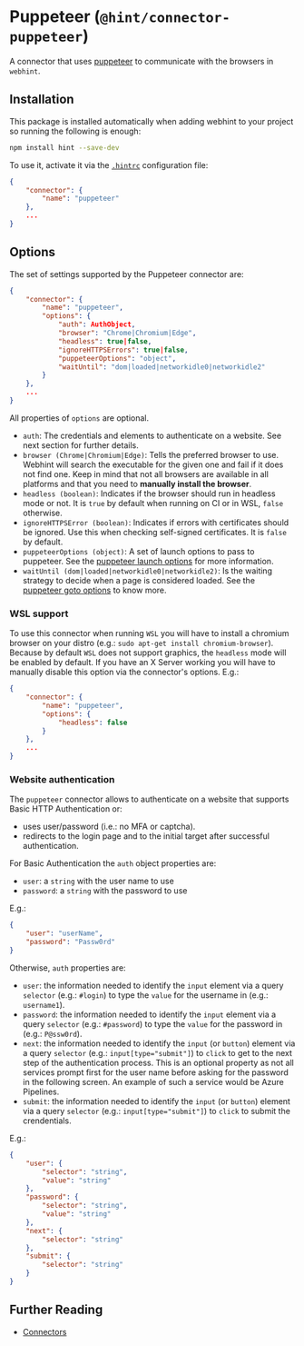 # Puppeteer (`@hint/connector-puppeteer`)

A connector that uses [puppeteer][puppeteer]
to communicate with the browsers in `webhint`.

## Installation

This package is installed automatically when adding webhint to your project
so running the following is enough:

```bash
npm install hint --save-dev
```

To use it, activate it via the [`.hintrc`][hintrc] configuration file:

```json
{
    "connector": {
        "name": "puppeteer"
    },
    ...
}
```

## Options

The set of settings supported by the Puppeteer connector are:

```json
{
    "connector": {
        "name": "puppeteer",
        "options": {
            "auth": AuthObject,
            "browser": "Chrome|Chromium|Edge",
            "headless": true|false,
            "ignoreHTTPSErrors": true|false,
            "puppeteerOptions": "object",
            "waitUntil": "dom|loaded|networkidle0|networkidle2"
        }
    },
    ...
}
```

All properties of `options` are optional.

* `auth`: The credentials and elements to authenticate on a website.
  See next section for further details.
* `browser (Chrome|Chromium|Edge)`: Tells the preferred browser to
  use. Webhint will search the executable for the given one and fail
  if it does not find one. Keep in mind that not all browsers are
  available in all platforms and that you need to **manually install
  the browser**.
* `headless (boolean)`: Indicates if the browser should run in headless
  mode or not. It is `true` by default when running on CI or
  in WSL, `false` otherwise.
* `ignoreHTTPSError (boolean)`: Indicates if errors with certificates
  should be ignored. Use this when checking self-signed certificates.
  It is `false` by default.
* `puppeteerOptions (object)`: A set of launch options to pass to
  puppeteer. See the [puppeteer launch options][puppeteer launch
  options] for more information.
* `waitUntil (dom|loaded|networkidle0|networkidle2)`: Is the waiting
  strategy to decide when a page is considered loaded. See the
  [puppeteer goto options][puppeteer goto options] to know more.

### WSL support

To use this connector when running `WSL` you will have to install a chromium
browser on your distro (e.g.: `sudo apt-get install chromium-browser`).
Because by default `WSL` does not support graphics, the `headless` mode will
be enabled by default. If you have an X Server working you will have to
manually disable this option via the connector's options. E.g.:

```json
{
    "connector": {
        "name": "puppeteer",
        "options": {
            "headless": false
        }
    },
    ...
}
```

### Website authentication

The `puppeteer` connector allows to authenticate on a website that
supports Basic HTTP Authentication or:

* uses user/password (i.e.: no MFA or captcha).
* redirects to the login page and to the initial target after successful
  authentication.

For Basic Authentication the `auth` object properties are:

* `user`: a `string` with the user name to use
* `password`: a `string` with the password to use

E.g.:

```json
{
    "user": "userName",
    "password": "Passw0rd"
}
```

Otherwise, `auth` properties are:

* `user`: the information needed to identify the `input` element via
  a query `selector` (e.g.: `#login`) to type the `value` for the
  username in (e.g.: `username1`).
* `password`: the information needed to identify the `input` element via
  a query `selector` (e.g.: `#password`) to type the `value` for the
  password in (e.g.: `P@ssw0rd`).
* `next`: the information needed to identify the `input` (or `button`)
  element via a query `selector` (e.g.: `input[type="submit"]`) to `click`
  to get to the next step of the authentication process. This is an
  optional property as not all services prompt first for the user name
  before asking for the password in the following screen. An example of
  such a service would be Azure Pipelines.
* `submit`: the information needed to identify the `input` (or `button`)
  element via a query `selector` (e.g.: `input[type="submit"]`) to `click`
  to submit the crendentials.

E.g.:

```json
{
    "user": {
        "selector": "string",
        "value": "string"
    },
    "password": {
        "selector": "string",
        "value": "string"
    },
    "next": {
        "selector": "string"
    },
    "submit": {
        "selector": "string"
    }
}
```

## Further Reading

* [Connectors][connectors]

<!-- Link labels: -->

[connectors]: https://webhint.io/docs/user-guide/concepts/connectors/
[hintrc]: https://webhint.io/docs/user-guide/configuring-webhint/summary/
[puppeteer]: https://pptr.dev/
[puppeteer goto options]: https://pptr.dev/#?product=Puppeteer&version=master&show=api-pagegotourl-options
[puppeteer launch options]: https://pptr.dev/#?product=Puppeteer&version=master&show=api-puppeteerlaunchoptions
